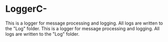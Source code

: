 # LoggerC-
This is a logger for message processing and logging. All logs are written to the "Log" folder. This is a logger for message processing and logging. All logs are written to the "Log" folder.

